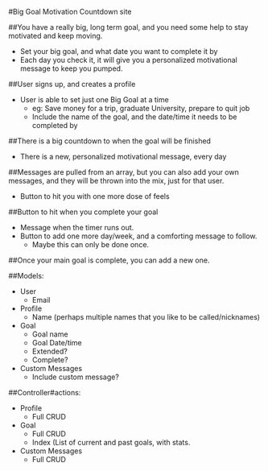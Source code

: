 #Big Goal Motivation Countdown site

##You have a really big, long term goal, and you need some help to stay motivated and keep moving.
* Set your big goal, and what date you want to complete it by
* Each day you check it, it will give you a personalized motivational message to keep you pumped.

##User signs up, and creates a profile
* User is able to set just one Big Goal at a time
	* eg: Save money for a trip, graduate University, prepare to quit job
	* Include the name of the goal, and the date/time it needs to be completed by

##There is a big countdown to when the goal will be finished
* There is a new, personalized motivational message, every day

##Messages are pulled from an array, but you can also add your own messages, and they will be thrown into the mix, just for that user.
* Button to hit you with one more dose of feels

##Button to hit when you complete your goal
* Message when the timer runs out.
* Button to add one more day/week, and a comforting message to follow.
	* Maybe this can only be done once.

##Once your main goal is complete, you can add a new one.

##Models:
* User
	* Email
* Profile
	* Name (perhaps multiple names that you like to be called/nicknames)
* Goal
	* Goal name
	* Goal Date/time
	* Extended?
	* Complete?
* Custom Messages
	* Include custom message?

##Controller#actions:
* Profile
	* Full CRUD
* Goal
	* Full CRUD
	* Index (List of current and past goals, with stats.
* Custom Messages
	* Full CRUD
